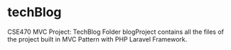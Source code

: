# techBlog
CSE470 MVC Project: TechBlog 
Folder blogProject contains all the files of the project built in MVC Pattern with PHP Laravel Framework.
